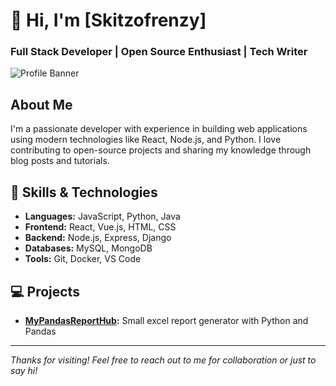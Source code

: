 # 👋 Hi, I'm [Skitzofrenzy]
### Full Stack Developer | Open Source Enthusiast | Tech Writer

![Profile Banner](url-to-your-banner-image)

## About Me
I'm a passionate developer with experience in building web applications using modern technologies like React, Node.js, and Python. I love contributing to open-source projects and sharing my knowledge through blog posts and tutorials.

## 🔧 Skills & Technologies
- **Languages:** JavaScript, Python, Java
- **Frontend:** React, Vue.js, HTML, CSS
- **Backend:** Node.js, Express, Django
- **Databases:** MySQL, MongoDB
- **Tools:** Git, Docker, VS Code

## 💻 Projects
- **[MyPandasReportHub](https://github.com/skitzofrenzy/MyPandasReportHub):** Small excel report generator with Python and Pandas

---
*Thanks for visiting! Feel free to reach out to me for collaboration or just to say hi!*

